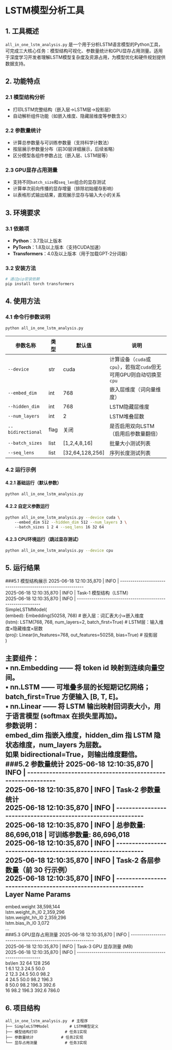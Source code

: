 # LSTM模型分析工具  

## 1. 工具概述  

`all_in_one_lstm_analysis.py` 是一个用于分析LSTM语言模型的Python工具，可完成三大核心任务：模型结构可视化、参数量统计和GPU显存占用测量。适用于深度学习开发者理解LSTM模型复杂度及资源占用，为模型优化和硬件规划提供数据支持。  


## 2. 功能特点  

### 2.1 模型结构分析  
- 打印LSTM完整结构（嵌入层→LSTM层→投影层）  
- 自动解析组件功能（如嵌入维度、隐藏层维度等参数含义）  

### 2.2 参数量统计  
- 计算总参数量与可训练参数量（支持科学计数法）  
- 按层展示参数量分布（前30层详细展示，后续省略）  
- 区分模型各组件参数占比（嵌入层、LSTM层等）  

### 2.3 GPU显存占用测量  
- 支持不同`batch_size`和`seq_len`组合的显存测试  
- 计算单次前向传播的显存增量（排除初始缓存影响）  
- 以表格形式输出结果，直观展示显存与输入大小的关系  

## 3. 环境要求  

### 3.1 依赖项  
- **Python**：3.7及以上版本  
- **PyTorch**：1.8及以上版本（支持CUDA加速）  
- **Transformers**：4.0及以上版本（用于加载GPT-2分词器）  

### 3.2 安装方法  
```bash
# 通过pip安装依赖  
pip install torch transformers  
```  
## 4. 使用方法  

### 4.1 命令行参数说明  
```bash
python all_in_one_lstm_analysis.py 
```  

| 参数名称          | 类型    | 默认值               | 说明                                                                 |  
|-------------------|---------|----------------------|----------------------------------------------------------------------|  
| `--device`        | str     | cuda                 | 计算设备（`cuda`或`cpu`），若指定`cuda`但无可用GPU则自动切换至`cpu` |  
| `--embed_dim`     | int     | 768                  | 嵌入层维度（词向量维度）                                             |  
| `--hidden_dim`    | int     | 768                  | LSTM隐藏层维度                                                       |  
| `--num_layers`    | int     | 2                    | LSTM堆叠层数                                                         |  
| `--bidirectional` | flag    | 关闭                 | 是否启用双向LSTM（启用后参数量翻倍）                                 |  
| `--batch_sizes`   | list    | [1,2,4,8,16]         | 批量大小测试列表                                                     |  
| `--seq_lens`      | list    | [32,64,128,256]      | 序列长度测试列表                                                     |  

### 4.2 运行示例  
#### 4.2.1 基础运行（默认参数）  
```bash  
python all_in_one_lstm_analysis.py  
```  

#### 4.2.2 自定义参数运行  
```bash  
python all_in_one_lstm_analysis.py --device cuda \  
    --embed_dim 512 --hidden_dim 512 --num_layers 3 \  
    --batch_sizes 1 2 4 --seq_lens 16 32 64  
```  

#### 4.2.3 CPU环境运行（跳过显存测试）  
```bash  
python all_in_one_lstm_analysis.py --device cpu  
```  
## 5. 运行结果
###5.1 模型结构展示
2025-06-18 12:10:35,870 | INFO | ------------------------------------------------------------  
2025-06-18 12:10:35,870 | INFO | Task-1  模型结构（LSTM）  
2025-06-18 12:10:35,870 | INFO | ------------------------------------------------------------  
SimpleLSTMModel(  
  (embed): Embedding(50258, 768)      # 嵌入层：词汇表大小×嵌入维度  
  (lstm): LSTM(768, 768, num_layers=2, batch_first=True) # LSTM层：输入维度×隐藏维度×层数  
  (proj): Linear(in_features=768, out_features=50258, bias=True) # 投影层  
)  

主要组件：  
• nn.Embedding —— 将 token id 映射到连续向量空间。  
• nn.LSTM      —— 可堆叠多层的长短期记忆网络；batch_first=True 方便输入 [B, T, E]。  
• nn.Linear    —— 将 LSTM 输出映射回词表大小，用于语言模型 (softmax 在损失里再加)。  
参数说明：  
embed_dim 指嵌入维度，hidden_dim 指 LSTM 隐状态维度，num_layers 为层数。  
如果 bidirectional=True，则输出维度翻倍。  
###5.2 参数量统计
2025-06-18 12:10:35,870 | INFO | ------------------------------------------------------------  
2025-06-18 12:10:35,870 | INFO | Task-2  参数量统计  
2025-06-18 12:10:35,870 | INFO | ------------------------------------------------------------  
2025-06-18 12:10:35,870 | INFO | 总参数量: 86,696,018  |  可训练参数量: 86,696,018  
2025-06-18 12:10:35,870 | INFO | ------------------------------------------------------------  
2025-06-18 12:10:35,870 | INFO | Task-2  各层参数量（前 30 行示例）  
2025-06-18 12:10:35,870 | INFO | ------------------------------------------------------------  
Layer Name                                                  Params  
------------------------------------------------------------------  
embed.weight                                            38,598,144  
lstm.weight_ih_l0                                       2,359,296  
lstm.weight_hh_l0                                       2,359,296  
lstm.bias_ih_l0                                             3,072  
...  
###5.3 GPU显存占用测量
2025-06-18 12:10:35,870 | INFO | ------------------------------------------------------------  
2025-06-18 12:10:35,870 | INFO | Task-3  GPU 显存测量 (MB)  
2025-06-18 12:10:35,870 | INFO | ------------------------------------------------------------  
bs\len       32       64      128      256  
     1      6.1     12.3     24.5     50.0  
     2     12.3     24.5     50.0     98.2  
     4     24.5     50.0     98.2    196.3  
     8     50.0     98.2    196.3    392.6  
    16     98.2    196.3    392.6    786.0  

## 6. 项目结构  
```  
all_in_one_lstm_analysis.py  # 主程序  
├── SimpleLSTMModel         # LSTM模型定义  
├── 模型结构打印            # 任务1实现  
├── 参数量统计            # 任务2实现  
└── 显存占用测量            # 任务3实现  
```
